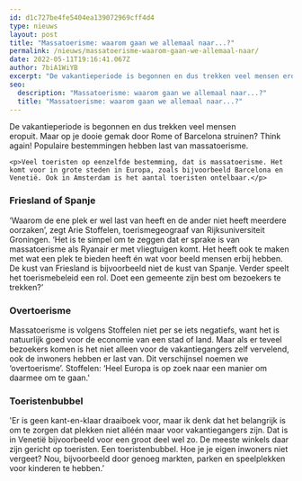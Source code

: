 ```yaml
---
id: d1c727be4fe5404ea139072969cff4d4
type: nieuws
layout: post
title: "Massatoerisme: waarom gaan we allemaal naar...?"
permalink: /nieuws/massatoerisme-waarom-gaan-we-allemaal-naar/
date: 2022-05-11T19:16:41.067Z
author: 7biA1WiYB
excerpt: "De vakantieperiode is begonnen en dus trekken veel mensen eropuit. Maar op je dooie gemak door Rome of Barcelona struinen? Think again! Populaire bestemmingen hebben last van massatoerisme.  "
seo:
  description: "Massatoerisme: waarom gaan we allemaal naar...?"
  title: "Massatoerisme: waarom gaan we allemaal naar...?"
---
```

De vakantieperiode is begonnen en dus trekken veel mensen eropuit. Maar op je dooie gemak door Rome of Barcelona struinen? Think again! Populaire bestemmingen hebben last van massatoerisme.  

    <p>Veel toeristen op eenzelfde bestemming, dat is massatoerisme. Het komt voor in grote steden in Europa, zoals bijvoorbeeld Barcelona en Venetië. Ook in Amsterdam is het aantal toeristen ontelbaar.</p>
<h3>Friesland of Spanje</h3>
<p>‘Waarom de ene plek er wel last van heeft en de ander niet heeft meerdere oorzaken’, zegt Arie Stoffelen, toerismegeograaf van Rijksuniversiteit Groningen. ‘Het is te simpel om te zeggen dat er sprake is van massatoerisme als Ryanair er met vliegtuigen komt. Het heeft ook te maken met wat een plek te bieden heeft én wat voor beeld mensen erbij hebben. De kust van Friesland is bijvoorbeeld niet de kust van Spanje. Verder speelt het toerismebeleid een rol. Doet een gemeente zijn best om bezoekers te trekken?’</p>
<h3>Overtoerisme</h3>
<p>Massatoerisme is volgens Stoffelen niet per se iets negatiefs, want het is natuurlijk goed voor de economie van een stad of land. Maar als er teveel bezoekers komen is het niet alleen voor de vakantiegangers zelf vervelend, ook de inwoners hebben er last van. Dit verschijnsel noemen we ‘overtoerisme’. Stoffelen: ‘Heel Europa is op zoek naar een manier om daarmee om te gaan.'</p>
<h3>Toeristenbubbel</h3>
<p>'Er is geen kant-en-klaar draaiboek voor, maar ik denk dat het belangrijk is om te zorgen dat plekken niet alléén maar voor vakantiegangers zijn. Dat is in Venetië bijvoorbeeld voor een groot deel wel zo. De meeste winkels daar zijn gericht op toeristen. Een toeristenbubbel. Hoe je je eigen inwoners niet vergeet? Nou, bijvoorbeeld door genoeg markten, parken en speelplekken voor kinderen te hebben.’</p>  

